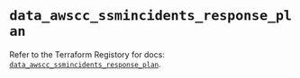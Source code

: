 # `data_awscc_ssmincidents_response_plan`

Refer to the Terraform Registory for docs: [`data_awscc_ssmincidents_response_plan`](https://registry.terraform.io/providers/hashicorp/awscc/0.70.0/docs/data-sources/ssmincidents_response_plan).
